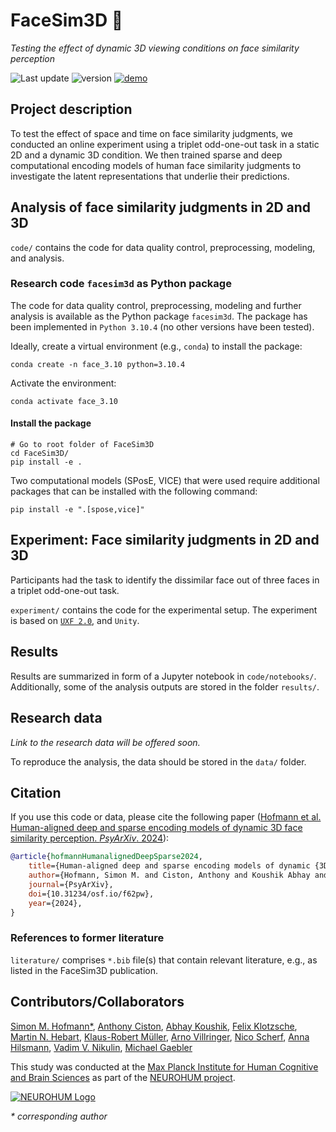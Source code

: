# FaceSim3D 🗿

*Testing the effect of dynamic 3D viewing conditions on face similarity perception*

![Last update](https://img.shields.io/badge/last_update-Nov_26,_2024-green)
![version](https://img.shields.io/badge/version-v.1.0.0-blue)
[![demo](https://img.shields.io/badge/pretty-docs-violet)](https://shescher.github.io/FaceSim3D/ "Go to the project's documentation page")

## Project description

To test the effect of space and time on face similarity judgments,
we conducted an online experiment using a triplet odd-one-out task
in a static 2D and a dynamic 3D condition.
We then trained sparse and deep computational encoding models of human face similarity judgments
to investigate the latent representations that underlie their predictions.

## Analysis of face similarity judgments in 2D and 3D

`code/` contains the code for data quality control, preprocessing, modeling, and analysis.

### Research code `facesim3d` as Python package

The code for data quality control, preprocessing, modeling and further analysis
is available as the Python package `facesim3d`.
The package has been implemented in `Python 3.10.4` (no other versions have been tested).

Ideally, create a virtual environment (e.g., `conda`) to install the package:

```shell
conda create -n face_3.10 python=3.10.4
```

Activate the environment:

```shell
conda activate face_3.10
```

#### Install the package

```shell
# Go to root folder of FaceSim3D
cd FaceSim3D/
pip install -e .
```

Two computational models (SPosE, VICE) that were used require additional packages
that can be installed with the following command:

```shell
pip install -e ".[spose,vice]"
```

## Experiment: Face similarity judgments in 2D and 3D
Participants had the task to identify the dissimilar face out of three faces in a triplet odd-one-out task.

`experiment/` contains the code for the experimental setup.
The experiment is based on [`UXF 2.0`](https://github.com/immersivecognition/unity-experiment-framework),
and `Unity`.

## Results

Results are summarized in form of a Jupyter notebook in `code/notebooks/`.
Additionally, some of the analysis outputs are stored in the folder `results/`.

## Research data

*Link to the research data will be offered soon.*

To reproduce the analysis, the data should be stored in the `data/` folder.

## Citation

If you use this code or data, please cite the following paper
([Hofmann et al. Human-aligned deep and sparse encoding models of dynamic 3D face similarity perception. *PsyArXiv*. 2024](https://doi.org/10.31234/osf.io/f62pw)):

```bibtex
@article{hofmannHumanalignedDeepSparse2024,
    title={Human-aligned deep and sparse encoding models of dynamic {3D} face similarity perception},
    author={Hofmann, Simon M. and Ciston, Anthony and Koushik Abhay and Klotzsche, Felix and Hebart, Martin N. and Müller, Klaus-Robert and Villringer, Arno and Scherf, Nico and Hilsmann, Anna and Nikulin, Vadim V. and Gaebler, Michael},
    journal={PsyArXiv},
    doi={10.31234/osf.io/f62pw},
    year={2024},
}
```

### References to former literature

`literature/` comprises `*.bib` file(s) that contain relevant literature, e.g., as listed in the FaceSim3D publication.

## Contributors/Collaborators

[Simon M. Hofmann*](https://bsky.app/profile/smnhfmnn.bsky.social "Follow on Bluesky"),
[Anthony Ciston](https://github.com/anfrimov "On GitHub"),
[Abhay Koushik](https://www.abhaykoushik.com "Personal webpage"),
[Felix Klotzsche](https://bsky.app/profile/flxklotz.bsky.social "Follow on Bluesky"),
[Martin N. Hebart](http://martin-hebart.de "Personal webpage"),
[Klaus-Robert Müller](https://web.ml.tu-berlin.de/author/prof.-dr.-klaus-robert-muller/ "Institute's webpage"),
[Arno Villringer](https://www.cbs.mpg.de/employees/villringer "Institute's webpage"),
[Nico Scherf](https://scholar.google.de/citations?user=mRKOyBIAAAAJ&hl=de "On Google Scholar"),
[Anna Hilsmann](https://iphome.hhi.de/hilsmann/index.htm "Institute's webpage"),
[Vadim V. Nikulin](https://www.cbs.mpg.de/employees/nikulin "Institute's webpage"),
[Michael Gaebler](https://www.michaelgaebler.com "Personal webpage")

This study was conducted at the [Max Planck Institute for Human Cognitive and Brain Sciences](https://www.cbs.mpg.de/en "Go the institute website")
as part of the [NEUROHUM project](https://neurohum.cbs.mpg.de "Go the project site").

[![NEUROHUM Logo](https://neurohum.cbs.mpg.de/assets/institutes/headers/cbsneurohum-desktop-en-cc55f3158c5428ca969719e99df1c4f636a0662c1c42e409d476328092106060.svg)](https://neurohum.cbs.mpg.de "Go the project site")

*\* corresponding author*

